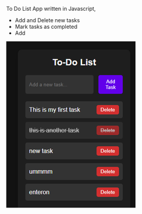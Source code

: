 To Do List App written in Javascript,
 - Add and Delete new tasks
 - Mark tasks as completed
 - Add 


![To Do List](todolist.png)

